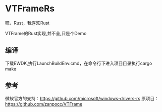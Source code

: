 # VTFrameRs

嗯，Rust，我喜欢Rust

VTFrame的Rust实现,并不全,只是个Demo

## 编译
下载EWDK,执行LaunchBuildEnv.cmd，在命令行下进入项目目录执行cargo make


## 参考
微软官方的支持：https://github.com/microsoft/windows-drivers-rs
原项目：https://github.com/zanpocc/VTFrame